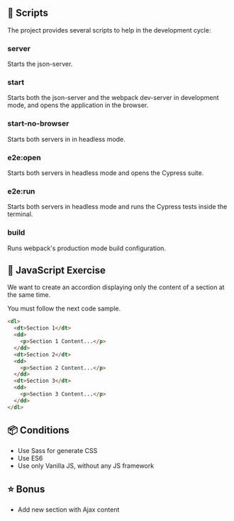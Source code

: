 ## :blue_book: Scripts
The project provides several scripts to help in the development cycle:
### server  
Starts the json-server.
### start
Starts both the json-server and the webpack dev-server in development mode, and opens the application in the browser.
### start-no-browser
Starts both servers in in headless mode.
### e2e:open 
Starts both servers in headless mode and opens the Cypress suite.
### e2e:run
Starts both servers in headless mode and runs the Cypress tests inside the terminal.
### build
Runs webpack's production mode build configuration.


## 🚀 JavaScript Exercise

We want to create an accordion displaying only the content of a section at the same time.

You must follow the next code sample.


```html
<dl>
  <dt>Section 1</dt>
  <dd>
    <p>Section 1 Content...</p>
  </dd>
  <dt>Section 2</dt>
  <dd>
    <p>Section 2 Content...</p>
  </dd>
  <dt>Section 3</dt>
  <dd>
    <p>Section 3 Content...</p>
  </dd>
</dl>
```

## 📦 Conditions
* Use Sass for generate CSS
* Use ES6
* Use only Vanilla JS, without any JS framework


## ⭐️ Bonus
* Add new section with Ajax content
